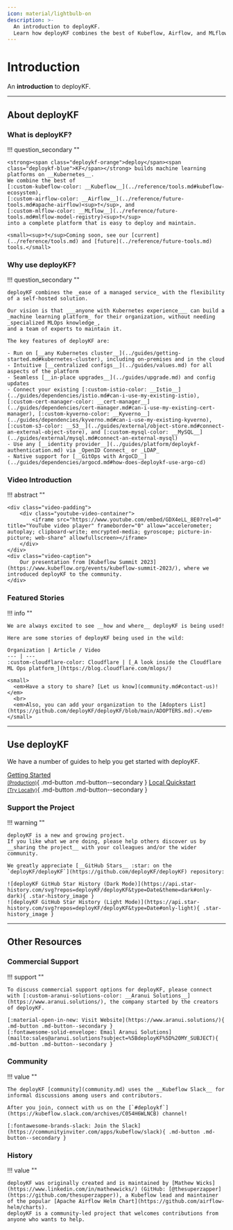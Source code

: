 ```yaml
---
icon: material/lightbulb-on
description: >-
  An introduction to deployKF.
  Learn how deployKF combines the best of Kubeflow, Airflow, and MLflow.
---
```


# Introduction

An __introduction__ to deployKF.

---

## About deployKF

### __What is deployKF?__

!!! question_secondary ""

    <strong><span class="deploykf-orange">deploy</span><span class="deploykf-blue">KF</span></strong> builds machine learning platforms on __Kubernetes__.
    We combine the best of 
    [:custom-kubeflow-color: __Kubeflow__](../reference/tools.md#kubeflow-ecosystem), 
    [:custom-airflow-color: __Airflow__](../reference/future-tools.md#apache-airflow)<sup>†</sup>, and 
    [:custom-mlflow-color: __MLflow__](../reference/future-tools.md#mlflow-model-registry)<sup>†</sup>
    into a complete platform that is easy to deploy and maintain.

    <small><sup>†</sup>Coming soon, see our [current](../reference/tools.md) and [future](../reference/future-tools.md) tools.</small>

### __Why use deployKF?__

!!! question_secondary ""

    deployKF combines the _ease of a managed service_ with the flexibility of a self-hosted solution. 

    Our vision is that ___anyone with Kubernetes experience___ can build a _machine learning platform_ for their organization, without needing _specialized MLOps knowledge_,
    and a team of experts to maintain it.

    The key features of deployKF are:

    - Run on [__any Kubernetes cluster__](../guides/getting-started.md#kubernetes-cluster), including on-premises and in the cloud
    - Intuitive [__centralized configs__](../guides/values.md) for all aspects of the platform
    - Seamless [__in-place upgrades__](../guides/upgrade.md) and config updates
    - Connect your existing [:custom-istio-color: __Istio__](../guides/dependencies/istio.md#can-i-use-my-existing-istio), [:custom-cert-manager-color: __cert-manager__](../guides/dependencies/cert-manager.md#can-i-use-my-existing-cert-manager), [:custom-kyverno-color: __Kyverno__](../guides/dependencies/kyverno.md#can-i-use-my-existing-kyverno), [:custom-s3-color: __S3__](../guides/external/object-store.md#connect-an-external-object-store), and [:custom-mysql-color: __MySQL__](../guides/external/mysql.md#connect-an-external-mysql)
    - Use any [__identity provider__](../guides/platform/deploykf-authentication.md) via _OpenID Connect_ or _LDAP_
    - Native support for [__GitOps with ArgoCD__](../guides/dependencies/argocd.md#how-does-deploykf-use-argo-cd)

### __Video Introduction__

!!! abstract ""

    <div class="video-padding">
        <div class="youtube-video-container">
            <iframe src="https://www.youtube.com/embed/GDX4eLL_8E0?rel=0" title="YouTube video player" frameborder="0" allow="accelerometer; autoplay; clipboard-write; encrypted-media; gyroscope; picture-in-picture; web-share" allowfullscreen></iframe>
        </div>
    </div>
    <div class="video-caption">
        Our presentation from [Kubeflow Summit 2023](https://www.kubeflow.org/events/kubeflow-summit-2023/), where we introduced deployKF to the community.
    </div>

### __Featured Stories__

!!! info ""

    We are always excited to see __how and where__ deployKF is being used!

    Here are some stories of deployKF being used in the wild:

    Organization | Article / Video
    --- | ---
    :custom-cloudflare-color: Cloudflare | [_A look inside the Cloudflare ML Ops platform_](https://blog.cloudflare.com/mlops/)

    <small>
      <em>Have a story to share? [Let us know](community.md#contact-us)!</em>
      <br>
      <em>Also, you can add your organization to the [Adopters List](https://github.com/deployKF/deployKF/blob/main/ADOPTERS.md).</em>
    </small>

---

## Use deployKF

We have a number of guides to help you get started with deployKF.

[Getting Started<br><small>(Production)</small>](../guides/getting-started.md){ .md-button .md-button--secondary }
[Local Quickstart<br><small>(Try Locally)</small>](../guides/local-quickstart.md){ .md-button .md-button--secondary }

### __Support the Project__

!!! warning ""

    deployKF is a new and growing project.
    If you like what we are doing, please help others discover us by __sharing the project__ with your colleagues and/or the wider community.

    We greatly appreciate [__GitHub Stars__ :star: on the `deployKF/deployKF`](https://github.com/deployKF/deployKF) repository:

    ![deployKF GitHub Star History (Dark Mode)](https://api.star-history.com/svg?repos=deployKF/deployKF&type=Date&theme=dark#only-dark){ .star-history_image }
    ![deployKF GitHub Star History (Light Mode)](https://api.star-history.com/svg?repos=deployKF/deployKF&type=Date#only-light){ .star-history_image }

---

## Other Resources

### __Commercial Support__

!!! support ""

    To discuss commercial support options for deployKF, please connect with [:custom-aranui-solutions-color: __Aranui Solutions__](https://www.aranui.solutions/), the company started by the creators of deployKF.
    
    [:material-open-in-new: Visit Website](https://www.aranui.solutions/){ .md-button .md-button--secondary }
    [:fontawesome-solid-envelope: Email Aranui Solutions](mailto:sales@aranui.solutions?subject=%5BdeployKF%5D%20MY_SUBJECT){ .md-button .md-button--secondary }

### __Community__

!!! value ""

    The deployKF [community](community.md) uses the __Kubeflow Slack__ for informal discussions among users and contributors.

    After you join, connect with us on the [`#deploykf`](https://kubeflow.slack.com/archives/C054H6WLNCB) channel!

    [:fontawesome-brands-slack: Join the Slack](https://communityinviter.com/apps/kubeflow/slack){ .md-button .md-button--secondary }

### __History__

!!! value ""

    deployKF was originally created and is maintained by [Mathew Wicks](https://www.linkedin.com/in/mathewwicks/) (GitHub: [@thesuperzapper](https://github.com/thesuperzapper)), a Kubeflow lead and maintainer of the popular [Apache Airflow Helm Chart](https://github.com/airflow-helm/charts).
    deployKF is a community-led project that welcomes contributions from anyone who wants to help.